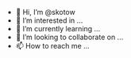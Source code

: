- 👋 Hi, I’m @skotow
- 👀 I’m interested in ...
- 🌱 I’m currently learning ...
- 💞️ I’m looking to collaborate on ...
- 📫 How to reach me ...

<!---
skotow/skotow is a ✨ special ✨ repository because its `README.md` (this file) appears on your GitHub profile.
You can click the Preview link to take a look at your changes.
--->
